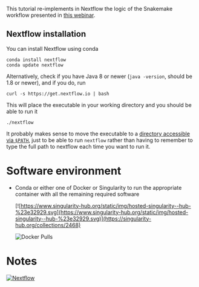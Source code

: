 This tutorial re-implements in Nextflow the logic of the Snakemake workflow presented in [this webinar](https://github.com/UofABioinformaticsHub/2019_EMBL-ABR_Snakemake_webinar#data-for-the-webinar).


##  Nextflow installation

You can install Nextflow using conda

```
conda install nextflow
conda update nextflow
```

Alternatively, check if you have Java 8 or newer (`java -version`, should be 1.8 or newer), and if you do, run

```
curl -s https://get.nextflow.io | bash
```

This will place the executable in your working directory and you should be able to run it

```
./nextflow
```

It probably makes sense to move the executable to a [directory accessible via `$PATH`](https://askubuntu.com/questions/60218/how-to-add-a-directory-to-the-path), just to be able to run `nextflow` rather than having to remember to type the full path to nextflow each time you want to run it.



# Software environment


* Conda or either one of Docker or Singularity to run the appropriate container with all the remaining required software


  [![https://www.singularity-hub.org/static/img/hosted-singularity--hub-%23e32929.svg](https://www.singularity-hub.org/static/img/hosted-singularity--hub-%23e32929.svg)](https://singularity-hub.org/collections/2468)


  ![Docker Pulls](https://img.shields.io/docker/pulls/rsuchecki/nextflow-embl-abr-webinar.svg)





# Notes

[![Nextflow](https://img.shields.io/badge/nextflow-%E2%89%A519.02.0--edge-orange.svg)](https://www.nextflow.io/)